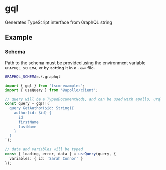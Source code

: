 # gql

Generates TypeScript interface from GraphQL string

## Example

### Schema

Path to the schema must be provided using the environment variable `GRAPHQL_SCHEMA`, or by setting it in a `.env` file.

```sh
GRAPHQL_SCHEMA=./.graphql
```

```typescript
import { gql } from 'tscm-examples';
import { useQuery } from '@apollo/client';

// query will be a TypedDocumentNode, and can be used with apollo, urql, etc.
const query = gql!!(`
  query GetAuthor($id: String){
    author(id: $id) {
      id
      firstName
      lastName
    }
  }
`);

// data and variables will be typed
const { loading, error, data } = useQuery(query, {
  variables: { id: 'Sarah Connor' }
});
```
